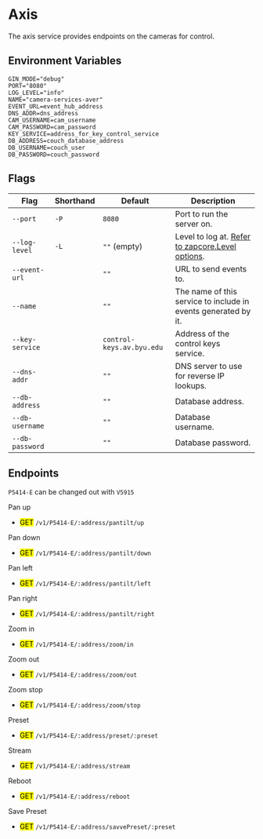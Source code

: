 # Axis
The axis service provides endpoints on the cameras for control. 

## Environment Variables
```
GIN_MODE="debug"
PORT="8080"
LOG_LEVEL="info"
NAME="camera-services-aver"
EVENT_URL=event_hub_address
DNS_ADDR=dns_address
CAM_USERNAME=cam_username
CAM_PASSWORD=cam_password
KEY_SERVICE=address_for_key_control_service
DB_ADDRESS=couch_database_address
DB_USERNAME=couch_user
DB_PASSWORD=couch_password
```

## Flags
| Flag               | Shorthand | Default                               | Description                                                                        |
|--------------------|-----------|---------------------------------------|------------------------------------------------------------------------------------|
| `--port`           | `-P`      | `8080`                                | Port to run the server on.                                                         |
| `--log-level`      | `-L`      | `""` (empty)                          | Level to log at. [Refer to zapcore.Level options](https://godoc.org/go.uber.org/zap/zapcore#Level). |
| `--event-url`      |           | `""`                                  | URL to send events to.                                                             |
| `--name`           |           | `""`                                  | The name of this service to include in events generated by it.                      |
| `--key-service`    |           | `control-keys.av.byu.edu`            | Address of the control keys service.                                               |
| `--dns-addr`       |           | `""`                                  | DNS server to use for reverse IP lookups.                                          |
| `--db-address`     |           | `""`                                  | Database address.                                                                  |
| `--db-username`    |           | `""`                                  | Database username.                                                                 |
| `--db-password`    |           | `""`                                  | Database password.                                                                 |


## Endpoints 
`P5414-E` can be changed out with `V5915`

 Pan up
* <mark>GET</mark> `/v1/P5414-E/:address/pantilt/up`

 Pan down
* <mark>GET</mark> `/v1/P5414-E/:address/pantilt/down`

 Pan left
* <mark>GET</mark> `/v1/P5414-E/:address/pantilt/left`

 Pan right
* <mark>GET</mark> `/v1/P5414-E/:address/pantilt/right`

 Zoom in
* <mark>GET</mark> `/v1/P5414-E/:address/zoom/in`

 Zoom out
* <mark>GET</mark> `/v1/P5414-E/:address/zoom/out`

Zoom stop
* <mark>GET</mark> `/v1/P5414-E/:address/zoom/stop`

Preset
* <mark>GET</mark> `/v1/P5414-E/:address/preset/:preset`

Stream
* <mark>GET</mark> `/v1/P5414-E/:address/stream`

Reboot
* <mark>GET</mark> `/v1/P5414-E/:address/reboot`

Save Preset
* <mark>GET</mark> `/v1/P5414-E/:address/savvePreset/:preset`
